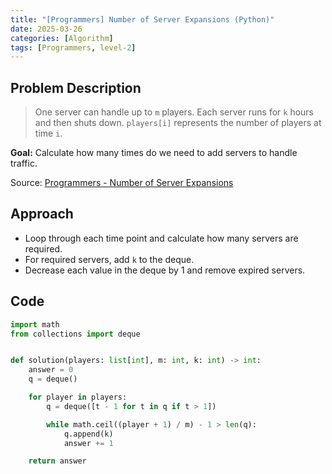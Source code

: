```yaml
---
title: "[Programmers] Number of Server Expansions (Python)"
date: 2025-03-26
categories: [Algorithm]
tags: [Programmers, level-2]
---
```


## Problem Description

> One server can handle up to `m` players.
> Each server runs for `k` hours and then shuts down.
> `players[i]` represents the number of players at time `i`.

**Goal:** Calculate how many times do we need to add servers to handle traffic.

Source: [Programmers - Number of Server Expansions](https://school.programmers.co.kr/learn/courses/30/lessons/389479)


## Approach

- Loop through each time point and calculate how many servers are required.
- For required servers, add `k` to the deque.
- Decrease each value in the deque by 1 and remove expired servers.


## Code

```python
import math
from collections import deque


def solution(players: list[int], m: int, k: int) -> int:
    answer = 0
    q = deque()

    for player in players:
        q = deque([t - 1 for t in q if t > 1])

        while math.ceil((player + 1) / m) - 1 > len(q):
            q.append(k)
            answer += 1

    return answer
```

